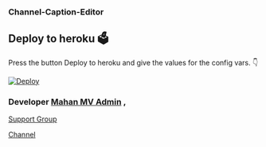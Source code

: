 ### Channel-Caption-Editor

## Deploy to heroku 🗳
Press the button Deploy to heroku and give the values for the config vars. 👇

[![Deploy](https://www.herokucdn.com/deploy/button.svg)](https://heroku.com/deploy?template=https://github.com/Anonymous-SK/Channel-Caption-Editor)


### Developer [Mahan MV Admin](https://t.me/MahanMVAdmin) , 


[Support Group](https://t.me/Ns_Bot_supporters)

[Channel ](https://t.me/Ns_Bots_Updates)
